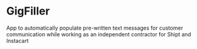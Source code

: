 # GigFiller
App to automatically populate pre-written text messages for customer communication while working as an independent contractor for Shipt and Instacart
